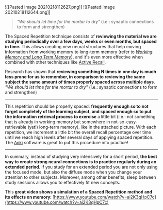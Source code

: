 ![[Pasted image 20210218112627.png]]
![[Pasted image 20210218112644.png]]

>_"We should let time for the mortar to dry"_ (i.e.: synaptic connections to form and strengthen)

The Spaced Repetition technique consists of **reviewing the material we are studying periodically over a few days, weeks or even months, but spaced in time.** This allows creating new neural structures that help moving information from working memory to long-term memory (refer to _[Working Memory and Long Term Memory](https://trello.com/c/cjXJwJon/7-working-memory-and-long-term-memory)_), and it's even more effective when combined with other techniques like [Active Recall](https://trello.com/c/prrrhRpX/33-active-recall).

Research has shown that **reviewing something N times in one day is much less prone for us to remember, in comparison to reviewing the same subject the same amount of times properly spaced across multiple days**. _"We should let time for the mortar to dry"_ (i.e.: synaptic connections to form and strengthen)

---

This repetition should be properly spaced: **frequently enough so to not forget completely of the learning subject, and spaced enough so to put the information retrieval process to exercise** a little bit (i.e.: not something that is already in working memory but somewhere in not-so-easy-retrievable (yet!) long-term memory), like in the attached picture. With each repetition, we increment a little bit the overall recall percentage over time until we reach high levels after several days of applying spaced repetition. The [Anki](https://apps.ankiweb.net/) software is great to put this procedure into practice!

---

In summary, instead of studying very intensively for a short period, **the best way to create strong neural connections is to practice regularly during an extended period**. If you study for an extended period you are not only using the focused mode, but also the diffuse mode when you change your attention to other subjects. Moreover, among other benefits, sleep between study sessions allows you to effectively fit new concepts.

This **great video shows a simulation of a Spaced Repetition method and its effects on memory**: [https://www.youtube.com/watch?v=ai2K3qHpC7c](https://www.youtube.com/watch?v=ai2K3qHpC7c)